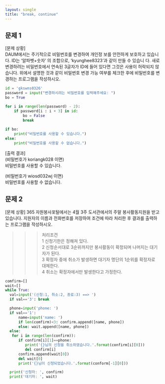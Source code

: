 ```yaml
---
layout: single
title: "break, continue"
---
```

문제 1
-
[문제 상황]  
DAUM에서는 주기적으로 비밀번호를 변경하여 개인정 보를 안전하게 보호하고 있습니다. ID는 ‘알파벳+숫자’ 의 조합으로, ‘kyunghee8323’과 같이 만들 수 있습니 다. 새로 변경하려는 비밀번호에서 연속된 3글자가 
ID에 들어 있다면 그것은 사용이 허락되지 않습니다. 위에서 설명한 것과 같이 비밀번호 변경 가능 여부를 체크한 후에 비밀번호를 변경하는 프로그램을 작성하시오.  

~~~python
id = 'gkswns0326'
password = input("변경하시려는 비밀번호를 입력해주세요: ")
bo = True

for i in range(len(password) - 2):
    if password[i : i + 3] in id:
        bo = False
        break
    
if bo:
    print("비밀번호를 사용할 수 있습니다.")
else:
    print("비밀번호를 사용할 수 없습니다.")
~~~

[출력 결과]  
(비밀번호가 koriangk028 이면)  
비밀번호를 사용할 수 있습니다.    

(비밀번호가 wiosd032wj 이면)  
비밀번호를 사용할 수 없습니다.  

문제 2
-
[문제 상황]
365 자원봉사포털에서는 4월 3주 도서관에서의 주말 봉사활동지원을 받고 있습니다. 지원자의 이름과 전화번호를 저장하여 조건에 따라 처리한 후 결과를 출력하는 프로그램을 작성하시오.  
>>> 처리조건  
1 신청기한은 정해져 있다.  
2 신청순서대로 3순위까지만 봉사활동이 확정되며 나머지는 대기자가 된다.  
3 확정자 중에 취소가 발생하면 대기자 명단의 1순위를 확정자로 대체한다.  
4 취소는 확정자에서만 발생한다고 가정한다.  

~~~python
comfirm=[]
wait=[]
while True:
  val=input('(신청:1, 취소:2, 종료:3) ==> ')
  if val=='3': break

  phone=input('phone: ')
  if val=='1':
      name=input('name: ')
      if len(comfirm)<3: confirm.append([name, phone])
      else: wait.append([name, phone])
  else:
   for i in range(len(confirm)):
      if confirm[i][1]==phone:
         print('{}님의 신청을 취소하였습니다.'.format(confirm[i][0]))
         del confirm[i]
      confirm.append(wait[0])
      del wait[0]
      print('{}님이 신청되었습니다.'.format(conform[-1][0]))

  print('신청자: ', confirm)
  print('대기자: ', wait)
~~~
